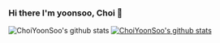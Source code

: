 ### Hi there I'm yoonsoo, Choi 👋
<!--
**ChoiYoonSoo/ChoiYoonSoo** is a ✨ _special_ ✨ repository because its `README.md` (this file) appears on your GitHub profile.

Here are some ideas to get you started:

- 🔭 I’m currently working on ...
- 🌱 I’m currently learning ...
- 👯 I’m looking to collaborate on ...
- 🤔 I’m looking for help with ...
- 💬 Ask me about ...
- 📫 How to reach me: ...
- 😄 Pronouns: ...
- ⚡ Fun fact: ...
-->
![ChoiYoonSoo's github stats](https://github-readme-stats.vercel.app/api?username=ChoiYoonSoo&show_icons=true&theme=dracula) [![ChoiYoonSoo's github stats](https://github-readme-stats.vercel.app/api/top-langs/?username=ChoiYoonSoo&show_icons=true&hide_border=true&title_color=004386&icon_color=004386&layout=compact&theme=cobalt)](https://github.com/ChoiYoonSoo)
